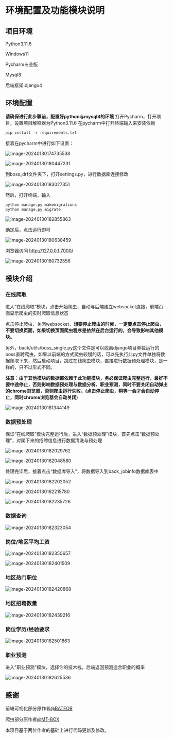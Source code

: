 # 环境配置及功能模块说明

## 项目环境

Python3.11.6

Windows11

Pycharm专业版

Mysql8

后端框架:django4

## 环境配置


**请确保进行此步骤前，配置好python与mysql8的环境**
打开Pycharm，打开项目，设置项目解释器为Python3.11.6
在pycharm中打开终端输入来安装依赖

```python
pip install -r requirements.txt
```

接着在pycharm中进行如下设置：

![image-20240130174735538](http://sapic.lyh27.top/static/upload/admin/image-20240130174735538.png)

![image-20240130180447231](http://sapic.lyh27.top/static/upload/admin/image-20240130180447231.png)

到boss_drf文件夹下，打开settings.py，进行数据库连接修改

![image-20240130183027351](http://sapic.lyh27.top/static/upload/admin/image-20240130183027351.png)

然后，打开终端，输入

```python
python manage.py makemigrations
python manage.py migrate
```

![image-20240130182855863](http://sapic.lyh27.top/static/upload/admin/image-20240130182855863.png)

确定后，点击运行即可

![image-20240130180638459](http://sapic.lyh27.top/static/upload/admin/image-20240130180638459.png)

浏览器访问 http://127.0.0.1:7000/

![image-20240130180732556](http://sapic.lyh27.top/static/upload/admin/image-20240130180732556.png)

## 模块介绍

### 在线爬取

进入”在线爬取“模块，点击开始爬虫，自动与后端建立websocket连接，前端页面显示爬虫的实时爬取信息状态

点击停止爬虫，关闭websocket，**想要停止爬虫的时候，一定要点击停止爬虫，不要切换页面，如果切换页面爬虫程序是依然在后台运行的，会导致影响其他模块。**

另外，back/utils/boss_single.py这个文件是可以脱离django项目单独运行的boss直聘爬虫，如果以前端的方式爬虫较慢的话，可以先执行此py文件单独将数据爬取下来，然后启动项目，跳过在线爬虫模块，直接进行数据预处理模块，是一样的，只不过形式不同。

**注意：由于其他模块的数据都依赖于此功能模块，务必保证爬虫完整运行，最好不要中途停止，否则影响数据预处理与数据分析、职业预测，同时不要关闭自动弹出的chrome浏览器，否则爬虫运行失败。(点击停止爬虫，稍等一会才会自动停止，同时chrome浏览器会自动关闭)**

![image-20240130181344149](http://sapic.lyh27.top/static/upload/admin/image-20240130181344149.png)

### 数据预处理

保证“在线爬取”模块完整运行后，进入“数据预处理”模块，首先点击“数据预处理”，对爬下来的招聘信息进行数据清洗与预处理

![image-20240130182029762](http://sapic.lyh27.top/static/upload/admin/image-20240130182029762.png)

![image-20240130182048580](http://sapic.lyh27.top/static/upload/admin/image-20240130182048580.png)

处理完毕后，接着点击“数据库导入”，将数据导入到back_jobinfo数据库表中

![image-20240130182202052](http://sapic.lyh27.top/static/upload/admin/image-20240130182202052.png)

![image-20240130182215780](http://sapic.lyh27.top/static/upload/admin/image-20240130182215780.png)

![image-20240130182235726](http://sapic.lyh27.top/static/upload/admin/image-20240130182235726.png)

### 数据查询

![image-20240130182323054](http://sapic.lyh27.top/static/upload/admin/image-20240130182323054.png)

### 岗位/地区平均工资

![image-20240130182350657](http://sapic.lyh27.top/static/upload/admin/image-20240130182350657.png)

![image-20240130182401509](http://sapic.lyh27.top/static/upload/admin/image-20240130182401509.png)

### 地区热门职位

![image-20240130182420868](http://sapic.lyh27.top/static/upload/admin/image-20240130182420868.png)

### 地区招聘数量

![image-20240130182439216](http://sapic.lyh27.top/static/upload/admin/image-20240130182439216.png)

### 岗位学历/经验要求

![image-20240130182501863](http://sapic.lyh27.top/static/upload/admin/image-20240130182501863.png)

### 职业预测

进入"职业预测"模块，选择你的技术栈，后端返回预测适合职业的概率

![image-20240130182625536](http://sapic.lyh27.top/static/upload/admin/image-20240130182625536.png)

## 感谢
前端可视化部分原作者[@BATFOR](https://github.com/BATFOR)

爬虫部分原作者[@MT-BOX](https://github.com/MT-BOX)

本项目基于两位作者的基础上进行代码更新及修改。
